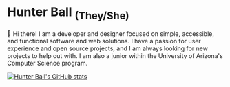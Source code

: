 # Hunter Ball <sub>(They/She)</sub>
👋 Hi there! I am a developer and designer focused on simple, accessible, and functional software and web solutions. I have a passion for user experience and open source projects, and I am always looking for new projects to help out with.
I am also a junior within the University of Arizona's Computer Science program.

[![Hunter Ball's GitHub stats](https://github-readme-stats.vercel.app/api?username=hunterball&show_icons=true&theme=city_lights)](https://github.com/anuraghazra/github-readme-stats)
